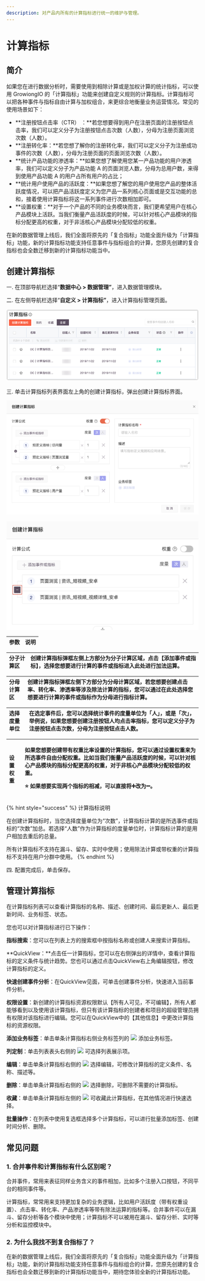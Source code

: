 ```yaml
---
description: 对产品内所有的计算指标进行统一的维护与管理。
---
```


# 计算指标

## **简介** <a id="1-jian-jie"></a>

如果您在进行数据分析时，需要使用到相除计算或是加权计算的统计指标，可以使用 GrowiongIO 的「计算指标」功能来创建自定义规则的计算指标。计算指标可以把各种事件与指标自由计算与加权组合，来更综合地衡量业务运营情况。常见的使用场景如下：

* **注册按钮点击率（CTR） ：**若您想要得到用户在注册页面的注册按钮点击率，我们可以定义分子为注册按钮点击次数（人数），分母为注册页面浏览次数（人数）。
* **注册转化率：**若您想了解你的注册转化率，我们可以定义分子为注册成功事件的次数（人数），分母为注册页面的页面浏览次数（人数）。
* **统计产品功能的渗透率：**如果您想了解使用您某一产品功能的用户渗透率，我们可以定义分子为产品功能 A 的页面浏览人数，分母为总用户数，来得到使用产品功能 A 的用户占所有用户的占比；
* **统计用户使用产品的活跃度：**如果您想了解您的用户使用您产品的整体活跃度情况，可以把产品活跃度定义为您产品一系列核心页面或是交互功能的总和，接着使用计算指标将这一系列事件进行次数相加即可。
* **设置权重：**对于一个产品的不同的业务模块而言，我们更希望用户在核心产品模块上活跃。当我们衡量产品活跃度的时候，可以针对核心产品模块的指标分配更高的权重，对于非活核心产品模块分配较低的权重。

在新的数据管理上线后，我们全面将原先的「复合指标」功能全面升级为「计算指标」功能，新的计算指标功能支持任意事件与指标组合的计算，您原先创建的复合指标也会全数迁移到新的计算指标功能当中。

## **创建计算指标** <a id="2-ji-suan-zhi-biao-gong-neng-shi-yong"></a>

一. 在顶部导航栏选择“**数据中心 &gt; 数据管理”**，进入数据管理模块。

二. 在左侧导航栏选择“**自定义 &gt; 计算指标”**，进入计算指标管理页面。

![](../../../../.gitbook/assets/image%20%2838%29.png)

三. 单击计算指标列表界面左上角的创建计算指标，弹出创建计算指标界面。

![](../../../../.gitbook/assets/image%20%2819%29.png)

![](../../../../.gitbook/assets/ji-suan-zhi-biao-.png)

| 参数 | 说明 |
| :--- | :--- |


| 分子计算区 | 创建计算指标弹框左侧上方部分为分子计算区域，点击【添加事件或指标】，选择您想要进行计算的事件或指标进入此处进行加法运算。 |
| :--- | :--- |


| 分母计算区 | 创建计算指标弹框左侧下方部分为分母计算区域，若您想要创建点击率、转化率、渗透率等涉及除法计算的指标，您可以通过在此处选择您想要进行计算的事件或指标作为分母进行指标计算。 |
| :--- | :--- |


| 选择度量单位 | 在选定事件后，您可以选择统计事件的度量单位为「人」，或是「次」，举例说，如果您想要创建注册按钮人均点击率指标，您可以定义分子为注册按钮点击次数，分母为注册按钮点击人数。 |
| :--- | :--- |


<table>
  <thead>
    <tr>
      <th style="text-align:left">&#x8BBE;&#x7F6E;&#x6743;&#x91CD;</th>
      <th style="text-align:left">
        <p>&#x5982;&#x679C;&#x60A8;&#x60F3;&#x8981;&#x521B;&#x5EFA;&#x5E26;&#x6709;&#x6743;&#x91CD;&#x6BD4;&#x7387;&#x8BBE;&#x7F6E;&#x7684;&#x8BA1;&#x7B97;&#x6307;&#x6807;&#xFF0C;&#x60A8;&#x53EF;&#x4EE5;&#x901A;&#x8FC7;&#x8BBE;&#x7F6E;&#x6743;&#x91CD;&#x6765;&#x4E3A;&#x6240;&#x9009;&#x4E8B;&#x4EF6;&#x81EA;&#x7531;&#x5206;&#x914D;&#x6743;&#x91CD;&#x3002;&#x6BD4;&#x5982;&#x5F53;&#x6211;&#x4EEC;&#x8861;&#x91CF;&#x4EA7;&#x54C1;&#x6D3B;&#x8DC3;&#x5EA6;&#x7684;&#x65F6;&#x5019;&#xFF0C;&#x53EF;&#x4EE5;&#x9488;&#x5BF9;&#x6838;&#x5FC3;&#x4EA7;&#x54C1;&#x6A21;&#x5757;&#x7684;&#x6307;&#x6807;&#x5206;&#x914D;&#x66F4;&#x9AD8;&#x7684;&#x6743;&#x91CD;&#xFF0C;&#x5BF9;&#x4E8E;&#x975E;&#x6838;&#x5FC3;&#x4EA7;&#x54C1;&#x6A21;&#x5757;&#x5206;&#x914D;&#x8F83;&#x4F4E;&#x7684;&#x6743;&#x91CD;&#x3002;</p>
        <p>&#x2B50; &#x5982;&#x679C;&#x60F3;&#x8981;&#x5B9E;&#x73B0;&#x4E24;&#x4E2A;&#x6307;&#x6807;&#x7684;&#x76F8;&#x51CF;&#xFF0C;&#x53EF;&#x4EE5;&#x76F4;&#x63A5;&#x5C06;&#x2795;&#x6539;&#x4E3A;&#x2796;&#x3002;</p>
      </th>
    </tr>
  </thead>
  <tbody></tbody>
</table>

{% hint style="success" %}
计算指标说明

在创建计算指标时，当您选择度量单位为“次数”，计算指标计算的是所选事件或指标的“次数”加总。若选择“人数”作为计算指标的度量单位时，计算指标计算的是用户相加去重后的总量。

所有计算指标不支持在漏斗、留存、实时中使用；使用除法计算或带权重的计算指标不支持在用户分群中使用。
{% endhint %}

四. 配置完成后，单击保存。

## **管理计算指标**

在计算指标列表可以查看计算指标的名称、描述、创建时间、最后更新人、最后更新时间、业务标签、状态。

您也可以对计算指标进行已下操作：

**指标搜索**：您可以在列表上方的搜索框中按指标名称或创建人来搜索计算指标。

**QuickView：**点击任一计算指标，您可以在右侧弹出的详情中，查看计算指标的定义条件与统计趋势。您也可以通过点击QuickView右上角编辑按钮，修改计算指标的定义。

**快速创建事件分析**：在QuickView见面，可单击创建事件分析，快速进入当前事件分析。

**权限设置**：新创建的计算指标资源权限默认【所有人可见，不可编辑】，所有人都能够看到以及使用该计算指标，但只有该计算指标的创建者和项目的超级管理员拥有权限对该指标进行编辑。您可以在QuickView中的【其他信息】中更改计算指标的资源权限。

**添加业务标签**：单击单条计算指标右侧业务标签列的 ![](https://github.com/growingio/growingio-docs-v3/tree/d520f4a494f6c0635c83422f55c665597e79ee96/.gitbook/assets/tian-jia-biao-qian.png) 添加业务标签。

**列定制**：单击列表表头右侧的 ![](https://github.com/growingio/growingio-docs-v3/tree/d520f4a494f6c0635c83422f55c665597e79ee96/.gitbook/assets/lie-ding-zhi.png) 可选择列表展示项。

**编辑**：单击单条计算指标右侧的 ![](https://github.com/growingio/growingio-docs-v3/tree/d520f4a494f6c0635c83422f55c665597e79ee96/.gitbook/assets/dian-dian-dian.png) 选择编辑，可修改计算指标的定义条件、名称、描述等。

**删除**：单击单条计算指标右侧的 ![](https://github.com/growingio/growingio-docs-v3/tree/d520f4a494f6c0635c83422f55c665597e79ee96/.gitbook/assets/dian-dian-dian.png) 选择删除，可删除不需要的计算指标。

**收藏**：单击单条计算指标左侧的 ![](https://github.com/growingio/growingio-docs-v3/tree/d520f4a494f6c0635c83422f55c665597e79ee96/.gitbook/assets/shi-jian-shou-cang.png) 可收藏此计算指标，在其他情况进行快速选择。

**批量操作**：在列表中使用复选框选择多个计算指标，可以进行批量添加标签、创建时间分析、删除。

## **常见问题** <a id="5-chang-jian-wen-ti"></a>

### **1. 合并事件和计算指标有什么区别呢？**

合并事件，常用来表征同样业务含义的事件相加，比如多个注册入口按钮，不同平台的相同事件等。

计算指标，常常用来支持更加复杂的业务逻辑，比如用户活跃度（带有权重设置）、点击率、转化率、产品渗透率等带有除法运算的指标等。合并事件可以在漏斗、留存分析等各个模块中使用；计算指标不可以被用在漏斗、留存分析、实时等分析和监控模块中。

### **2. 为什么我找不到复合指标了？**

在新的数据管理上线后，我们全面将原先的「复合指标」功能全面升级为「计算指标」功能，新的计算指标功能支持任意事件与指标组合的计算，您原先创建的复合指标也会全数迁移到新的计算指标功能当中，期待您体验全新的计算指标功能。

